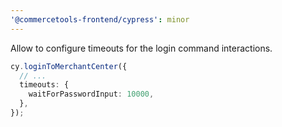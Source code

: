 ```yaml
---
'@commercetools-frontend/cypress': minor
---
```


Allow to configure timeouts for the login command interactions.

```ts
cy.loginToMerchantCenter({
  // ...
  timeouts: {
    waitForPasswordInput: 10000,
  },
});
```
